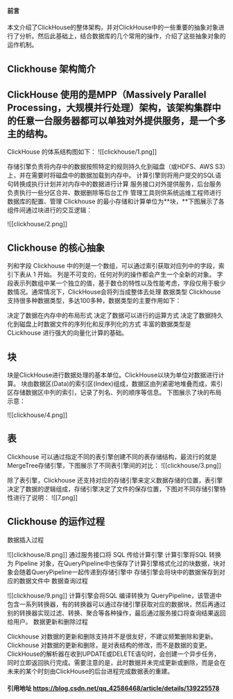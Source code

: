 #### 前言
本文介绍了ClickHouse的整体架构，并对ClickHouse中的一些重要的抽象对象进行了分析。然后此基础上，结合数据库的几个常用的操作，介绍了这些抽象对象的运作机制。

## Clickhouse 架构简介
## ClickHouse 使用的是MPP（Massively Parallel Processing，大规模并行处理）架构，该架构集群中的任意一台服务器都可以单独对外提供服务，是一个多主的结构。
ClickHouse 的体系结构图如下：
![[clickhouse/1.png]]

存储引擎负责将内存中的数据按照特定的规则持久化到磁盘（或HDFS、AWS S3）上，并在需要时将磁盘中的数据加载到内存中。
计算引擎则将用户提交的SQL语句转换成执行计划并对内存中的数据进行计算
服务接口对外提供服务，后台服务负责执行一些分区合并、数据删除等后台工作
管理工具则供系统运维工程师进行数据库的配置、管理
Clickhouse 的最小存储和计算单位为**块，**下图展示了各组件间通过块进行的交互逻辑：

![[clickhouse/2.png]]
## Clickhouse 的核心抽象
列和字段
Clickhouse 中的列是一个数组，可以通过索引获取对应列中的字段，索引下表从 1 开始。
列是不可变的，任何对列的操作都会产生一个全新的对象。
字段表示列数组中某一个独立的值，基于数仓的特性以及性能考虑，字段仅用于极少数情况。通常情况下，ClickHouse会将列当成整体去处理
数据类型
Clickhouse 支持很多种数据类型，多达100多种，数据类型的主要作用如下：

决定了数据在内存中的布局形式
决定了数据可以进行的运算方式
决定了数据持久化到磁盘上时数据文件的序列化和反序列化的方式
丰富的数据类型是 CLickhouse 进行强大的向量化计算的基础。

## 块
块是ClickHouse进行数据处理的基本单位。ClickHouse以块为单位对数据进行计算。
块由数据区(Data)的索引区(Index)组成，数据区由列紧密地堆叠而成，索引区存储数据区中列的索引，记录了列名、列的顺序等信息。
下图展示了块的布局示意：

![[clickhouse/4.png]]
## 表
Clickhouse 可以通过指定不同的表引擎创建不同的表存储结构，最流行的就是MergeTree存储引擎，下图展示了不同表引擎间的对比：
![[clickhouse/3.png]]

除了表引擎，Clickhouse 还支持对应的存储引擎来定义数据存储的位置，表引擎决定了数据的逻辑组成，存储引擎决定了文件的保存位置，下图对不同存储引擎特性进行了说明：
![[7.png]]

## Clickhouse 的运作过程
数据插入过程

![[clickhouse/8.png]]
通过服务接口将 SQL 传给计算引擎
计算引擎将SQL 转换为 Pipeline 对象，在QueryPipeline中也保存了计算引擎格式化过的块数据，块对象会随着QueryPipeline一起传递到存储引擎中
存储引擎会将块中的数据保存到对应的数据文件中
数据查询过程

![[clickhouse/9.png]]
计算引擎会将SQL 编译转换为 QueryPipeline，该管道中包含一系列转换器，有的转换器可以通过存储引擎获取对应的数据块，然后再通过别的转换器实现过滤、转换、聚合等各种操作，最后通过服务接口将查询结果返回给用户。
数据更新和删除过程


Clickhouse 对数据的更新和删除支持并不是很友好，不建议频繁删除和更新。
Clickhouse 对数据的更新和删除，是对表结构的修改，而不是数据的变更。
ClickHouse的解析器在收到UPDATE或DELETE语句时，会创建一个异步任务，同时立即返回执行完成。需要注意的是，此时数据并未完成更新或删除，而是会在未来的某个时刻由ClickHouse的后台进程完成数据表的重建。


#### 引用地址 https://blog.csdn.net/qq_42586468/article/details/139225578